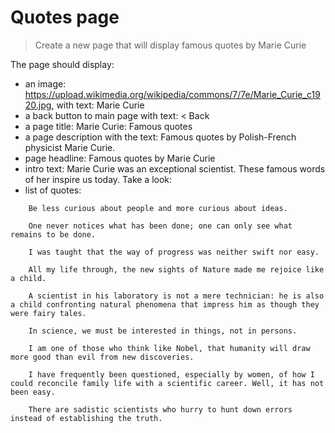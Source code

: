 # Quotes page

> Create a new page that will display famous quotes by Marie Curie

The page should display:

  * an image: https://upload.wikimedia.org/wikipedia/commons/7/7e/Marie_Curie_c1920.jpg, with text: Marie Curie
  * a back button to main page with text: < Back
  * a page title: Marie Curie: Famous quotes
  * a page description with the text: Famous quotes by Polish-French physicist Marie Curie.
  * page headline: Famous quotes by Marie Curie
  * intro text: Marie Curie was an exceptional scientist. These famous words of her inspire us today. Take a look:
  * list of quotes:

```
    Be less curious about people and more curious about ideas.

    One never notices what has been done; one can only see what remains to be done.

    I was taught that the way of progress was neither swift nor easy.

    All my life through, the new sights of Nature made me rejoice like a child.

    A scientist in his laboratory is not a mere technician: he is also a child confronting natural phenomena that impress him as though they were fairy tales.

    In science, we must be interested in things, not in persons.

    I am one of those who think like Nobel, that humanity will draw more good than evil from new discoveries.

    I have frequently been questioned, especially by women, of how I could reconcile family life with a scientific career. Well, it has not been easy.

    There are sadistic scientists who hurry to hunt down errors instead of establishing the truth.
```
